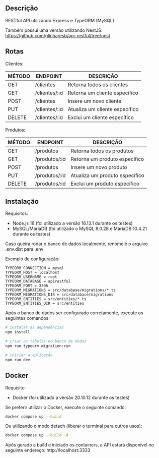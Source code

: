 ## Descrição

RESTful API utilizando Express e TypeORM (MySQL).

Também possui uma versão utilizando NestJS: https://github.com/glinharesb/api-restful/tree/nest

## Rotas

Clientes:

| MÉTODO | ENDPOINT| DESCRIÇÃO|
|-|-|-|
| GET| /clientes| Retorna todos os clientes|
| GET| /clientes/:id| Retorna um cliente específico|
|POST|/clientes|Insere um novo cliente|
|PUT|/clientes/:id|Atualiza um cliente específico|
|DELETE|/clientes/:id|Exclui um cliente específico

Produtos:

| MÉTODO | ENDPOINT| DESCRIÇÃO|
|-|-|-|
| GET| /produtos| Retorna todos os produtos|
| GET| /produtos/:id| Retorna um produto específico|
|POST|/produtos|Insere um novo produto|
|PUT|/produtos/:id|Atualiza um produto específico|
|DELETE|/produtos/:id|Exclui um produto específico

## Instalação

Requisitos:
- Node.js 16 (foi utilizado a versão 16.13.1 durante os testes)
- MySQL/MariaDB (foi utilizado o MySQL 8.0.28 e MariaDB 10.4.21 durante os testes)

Caso queira rodar o banco de dados localmente, renomeie o arquivo .env.dist para .env

Exemplo de configuração:

```
TYPEORM_CONNECTION = mysql
TYPEORM_HOST = localhost
TYPEORM_USERNAME = root
TYPEORM_DATABASE = apirestful
TYPEORM_PORT = 3306
TYPEORM_MIGRATIONS = src/database/migrations/*.ts
TYPEORM_MIGRATIONS_DIR = src/database/migrations
TYPEORM_ENTITIES = src/entities/*.ts
TYPEORM_ENTITIES_DIR = src/entities
```

Após o banco de dados ser configurado corretamente, execute os seguintes comandos:

```bash
# instalar as dependências
npm install

# criar as tabelas no banco de dados
npm run typeorm migration:run

# iniciar a aplicação
npm run dev
```

## Docker

Requisito:
- Docker (foi utilizado a versão 20.10.12 durante os testes)

Se preferir utilizar o Docker, execute o seguinte comando:

```bash
docker compose up --build
```

Ou utilizando o modo detach (liberar o terminal para outros usos):


```bash
docker compose up --build -d
```

Após gerado a build e iniciado os containers, a API estará disponível no seguinte endereço: http://localhost:3333
